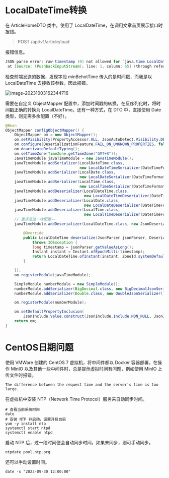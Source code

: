 # LocalDateTime转换

在 ArticleHomeDTO 类中，使用了 LocalDateTime，在调用文章首页展示接口时报错。

> POST /api/v1/article/load

报错信息。

```java
JSON parse error: raw timestamp (0) not allowed for `java.time.LocalDateTime`: need additional information such as an offset or time-zone (see class Javadocs); nested exception is com.fasterxml.jackson.databind.exc.MismatchedInputException: raw timestamp (0) not allowed for `java.time.LocalDateTime`: need additional information such as an offset or time-zone (see class Javadocs)
 at [Source: (PushbackInputStream); line: 1, column: 65] (through reference chain: com.orange.model.article.dto.ArticleHomeDTO["maxBehotTime"])
```

检查前端发送的数据，发现字段 minBehotTime 传入的是时间戳，而我是以 LocalDateTime 去接收该参数，因此报错。

![image-20231003162344716](https://cdn.jsdelivr.net/gh/cnowse/imgbed/img/202310031623517.png)

需要在自定义 ObjectMapper 配置中，添加时间戳的转换，在反序列化时，将时间戳正确的转换为 LocalDateTime。还有一种方式，在 DTO 中，直接使用 Date 类型，则无需多余配置（不好）。

```java
@Bean
ObjectMapper configObjectMapper() {
    ObjectMapper om = new ObjectMapper();
    om.setVisibility(PropertyAccessor.ALL, JsonAutoDetect.Visibility.DEFAULT);
    om.configure(DeserializationFeature.FAIL_ON_UNKNOWN_PROPERTIES, false);
    om.deactivateDefaultTyping();
    om.setTimeZone(TimeZone.getTimeZone("GMT+8"));
    JavaTimeModule javaTimeModule = new JavaTimeModule();
    javaTimeModule.addSerializer(LocalDateTime.class,
                                 new LocalDateTimeSerializer(DateTimeFormatter.ofPattern(DEFAULT_DATE_TIME_FORMAT)));
    javaTimeModule.addSerializer(LocalDate.class,
                                 new LocalDateSerializer(DateTimeFormatter.ofPattern(DEFAULT_DATE_FORMAT)));
    javaTimeModule.addSerializer(LocalTime.class,
                                 new LocalTimeSerializer(DateTimeFormatter.ofPattern(DEFAULT_TIME_FORMAT)));
    javaTimeModule.addDeserializer(LocalDateTime.class,
                                   new LocalDateTimeDeserializer(DateTimeFormatter.ofPattern(DEFAULT_DATE_TIME_FORMAT)));
    javaTimeModule.addDeserializer(LocalDate.class,
                                   new LocalDateDeserializer(DateTimeFormatter.ofPattern(DEFAULT_DATE_FORMAT)));
    javaTimeModule.addDeserializer(LocalTime.class,
                                   new LocalTimeDeserializer(DateTimeFormatter.ofPattern(DEFAULT_TIME_FORMAT)));
    // 重点是这一块配置~~
    javaTimeModule.addDeserializer(LocalDateTime.class, new JsonDeserializer<LocalDateTime>() {

        @Override
        public LocalDateTime deserialize(JsonParser jsonParser, DeserializationContext deserializationContext)
            throws IOException {
            long timestamp = jsonParser.getValueAsLong();
            Instant instant = Instant.ofEpochMilli(timestamp);
            return LocalDateTime.ofInstant(instant, ZoneId.systemDefault());
        }

    });
    om.registerModule(javaTimeModule);

    SimpleModule numberModule = new SimpleModule();
    numberModule.addSerializer(BigDecimal.class, new BigDecimalJsonSerializer());
    numberModule.addSerializer(Double.class, new DoubleJsonSerializer());

    om.registerModule(numberModule);

    om.setDefaultPropertyInclusion(
        JsonInclude.Value.construct(JsonInclude.Include.NON_NULL, JsonInclude.Include.NON_NULL));
    return om;
}
```



# CentOS日期问题

使用 VMWare 创建的 CentOS 7 虚拟机，将中间件都以 Docker 容器部署，在操作 MinIO 以及其他一些中间件时，总是提示虚拟时间有问题，例如使用 MinIO 上传文件时报错。

```
The difference between the request time and the server's time is too large.
```

在虚拟机中安装 NTP（Network Time Protocol）服务来自动同步时间。

```shell
# 查看当前系统时间
date
# 安装 NTP 并启动，设置开启自启
yum -y install ntp
systemctl start ntpd
systemctl enable ntpd
```

启动 NTP 后，过一段时间便会自动同步时间，如果未同步，则可手动同步。

```shell
ntpdate pool.ntp.org
```

还可以手动设置时间。

```shell
date -s "2023-09-30 12:00:00"
```

